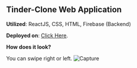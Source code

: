 ## Tinder-Clone Web Application

**Utilized**: ReactJS, CSS, HTML, Firebase (Backend)

**Deployed on**: [Click Here](https://tinder-clone-2cd4f.web.app/).

**How does it look?**

You can swipe right or left.
![Capture](https://user-images.githubusercontent.com/44326790/127407032-57d5fb1d-0068-4421-9cf3-356a367ab855.PNG)
